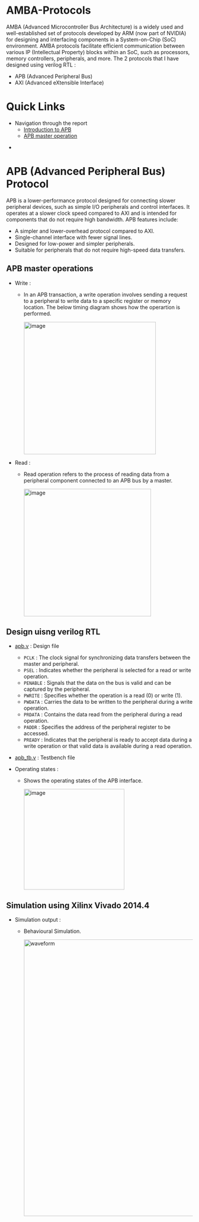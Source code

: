 # AMBA-Protocols
AMBA (Advanced Microcontroller Bus Architecture) is a widely used and well-established set of protocols developed by ARM (now part of NVIDIA) for designing and interfacing components in a System-on-Chip (SoC) environment. AMBA protocols facilitate efficient communication between various IP (Intellectual Property) blocks within an SoC, such as processors, memory controllers, peripherals, and more.
The 2 protocols that I have designed using verilog RTL :
* APB (Advanced Peripheral Bus)
* AXI (Advanced eXtensible Interface)
# Quick Links 
- Navigation through the report
   - [Introduction to APB](#apb-(advanced-peripheral-bus)-protocol)
   - [APB master operation](#apb-master-operations)
* 
# APB (Advanced Peripheral Bus) Protocol 
APB is a lower-performance protocol designed for connecting slower peripheral devices, such as simple I/O peripherals and control interfaces. It operates at a slower clock speed compared to AXI and is intended for components that do not require high bandwidth.
APB features include:
* A simpler and lower-overhead protocol compared to AXI.
* Single-channel interface with fewer signal lines.
* Designed for low-power and simpler peripherals.
* Suitable for peripherals that do not require high-speed data transfers.
## APB master operations 
- Write :
     - In an APB transaction, a write operation involves sending a request to a peripheral to write data to a specific register or memory location. The below timing diagram shows how the operartion is performed.

       <img width="356" alt="image" src="https://github.com/karthikkbs05/AMBA-Protocols/assets/129792064/e8302965-448d-4859-8c75-08e9856e4f51">

- Read :
     - Read operation refers to the process of reading data from a peripheral component connected to an APB bus by a master.

       <img width="343" alt="image" src="https://github.com/karthikkbs05/AMBA-Protocols/assets/129792064/a00a2bff-4d21-4dea-8300-0127df152e8a">

## Design uisng verilog RTL
- [apb.v](apb.v) : Design file
     - `PCLK` : The clock signal for synchronizing data transfers between the master and peripheral.
     - `PSEL` : Indicates whether the peripheral is selected for a read or write operation.
     - `PENABLE` : Signals that the data on the bus is valid and can be captured by the peripheral.
     - `PWRITE` : Specifies whether the operation is a read (0) or write (1).
     - `PWDATA` : Carries the data to be written to the peripheral during a write operation.
     - `PRDATA` : Contains the data read from the peripheral during a read operation.
     - `PADDR` : Specifies the address of the peripheral register to be accessed.
     - `PREADY` : Indicates that the peripheral is ready to accept data during a write operation or that valid data is available during a read operation. 

- [apb_tb.v](apb_tb.v) : Testbench file
- Operating states :
     - Shows the operating states of the APB interface.

       <img width="271" alt="image" src="https://github.com/karthikkbs05/AMBA-Protocols/assets/129792064/c94bed88-7d0f-49cc-a593-c5591ee1de8f">

## Simulation using Xilinx Vivado 2014.4
- Simulation output :
     - Behavioural Simulation.

       <img width="744" alt="waveform" src="https://github.com/karthikkbs05/AMBA-Protocols/assets/129792064/9b64dafe-c8db-415d-8788-79517d35d2a7">

       
